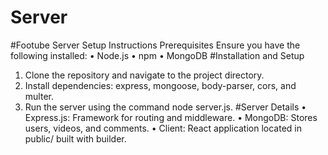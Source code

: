 # Server

#Footube Server Setup Instructions
Prerequisites
Ensure you have the following installed:
•	Node.js
•	npm
•	MongoDB
#Installation and Setup
1.	Clone the repository and navigate to the project directory.
2.	Install dependencies: express, mongoose, body-parser, cors, and multer.
3.	Run the server using the command node server.js.
#Server Details
•	Express.js: Framework for routing and middleware.
•	MongoDB: Stores users, videos, and comments.
•	Client: React application located in public/ built with builder.

